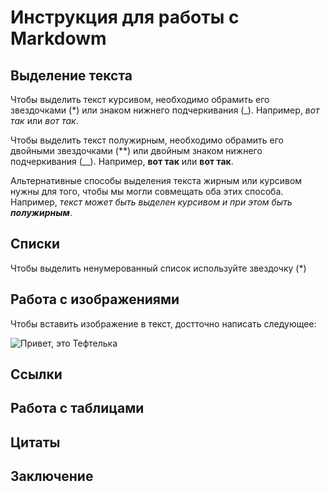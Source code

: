 # Инструкция для работы с Markdowm

## Выделение текста

Чтобы выделить текст курсивом, необходимо обрамить его звездочками (*) или знаком нижнего подчеркивания (_). Например, *вот так* или _вот так_.

Чтобы выделить текст полужирным, необходимо обрамить его двойными звездочками (**) или двойным знаком нижнего подчеркивания (__). Например, **вот так** или __вот так__.

Альтернативные способы выделения текста жирным или курсивом нужны для того, чтобы мы могли совмещать оба этих способа. Например, _текст может быть выделен курсивом и при этом быть **полужирным**_.

## Списки 

Чтобы выделить ненумерованный список используйте звездочку (*)

## Работа с изображениями 

Чтобы вставить изображение в текст, достточно написать следующее: 

![Привет, это Тефтелька](Teftelka.jpg)

## Ссылки 

## Работа с таблицами 

## Цитаты

## Заключение
